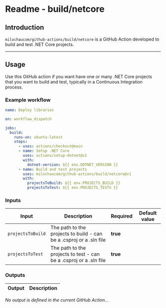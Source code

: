 # Readme - build/netcore

## Introduction

`milochaucom/github-actions/build/netcore` is a GitHub Action developed to build and test .NET Core projects.

---

## Usage

Use this GitHub action if you want have one or many .NET Core projects that you want to build and test, typically in a Continuous Integration process.

### Example workflow

```yaml
name: Deploy libraries

on: workflow_dispatch

jobs:
  build:
    runs-on: ubuntu-latest
    steps:
      - uses: actions/checkout@main
      - name: Setup .NET Core
        uses: actions/setup-dotnet@v1
        with:
          dotnet-version: ${{ env.DOTNET_VERSION }}
      - name: Build and test projects
        uses: milochaucom/github-actions/build/netcore@v1
        with:
          projectsToBuild: ${{ env.PROJECTS_BUILD }}
          projectsToTest: ${{ env.PROJECTS_TESTS }}
```

### Inputs

| Input | Description | Required | Default value |
| ----- | ----------- | -------- | ------------- |
| `projectsToBuild` | The path to the projects to build - can be a .csproj or a .sln file | **true** |
| `projectsToTest` | The path to the projects to test - can be a .csproj or a .sln file | **true** |

### Outputs

| Output | Description |
| ------ | ----------- |

*No output is defined in the current GitHub Action...*
